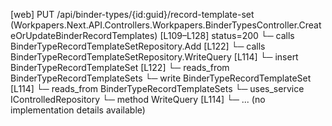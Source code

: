 [web] PUT /api/binder-types/{id:guid}/record-template-set  (Workpapers.Next.API.Controllers.Workpapers.BinderTypesController.CreateOrUpdateBinderRecordTemplates)  [L109–L128] status=200
  └─ calls BinderTypeRecordTemplateSetRepository.Add [L122]
  └─ calls BinderTypeRecordTemplateSetRepository.WriteQuery [L114]
  └─ insert BinderTypeRecordTemplateSet [L122]
    └─ reads_from BinderTypeRecordTemplateSets
  └─ write BinderTypeRecordTemplateSet [L114]
    └─ reads_from BinderTypeRecordTemplateSets
  └─ uses_service IControlledRepository<BinderTypeRecordTemplateSet>
    └─ method WriteQuery [L114]
      └─ ... (no implementation details available)

